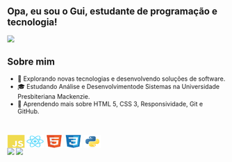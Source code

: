 ## Opa, eu sou o Gui, estudante de programação e tecnologia!

<a href="https://github.com/guilhermemacario01" title="Perfil do Iuri">
  <img height="180em" src="https://github-readme-stats.vercel.app/api?username=guilhermemacario01&theme=dracula&show_icons=true" />
</a>

## Sobre mim

- 🤔 Explorando novas tecnologias e desenvolvendo soluções de software.
- 🎓 Estudando Análise e Desenvolvimentode Sistemas na Universidade Presbiteriana Mackenzie.
- 🌱 Aprendendo mais sobre HTML 5, CSS 3, Responsividade, Git e GitHub.

##

<div style="display: inline_block"><br>
  <img align="center" alt="JS" height="30" width="40" src="https://raw.githubusercontent.com/devicons/devicon/master/icons/javascript/javascript-plain.svg">
  <img align="center" alt="React" height="30" width="40" src="https://raw.githubusercontent.com/devicons/devicon/master/icons/react/react-original.svg">
  <img align="center" alt="HTML" height="30" width="40" src="https://raw.githubusercontent.com/devicons/devicon/master/icons/html5/html5-original.svg">
  <img align="center" alt="CSS" height="30" width="40" src="https://raw.githubusercontent.com/devicons/devicon/master/icons/css3/css3-original.svg">
  <img align="center" alt="Python" height="30" width="40" src="https://raw.githubusercontent.com/devicons/devicon/master/icons/python/python-original.svg">
  
</div
  
##
 
<div>  
  <a href = "guilherme.n.macario@gmail.com"><img src="https://img.shields.io/badge/-Gmail-%23333?style=for-the-badge&logo=gmail&logoColor=white" target="_blank"></a>
  <a href="https://www.linkedin.com/in/guilhermemacario" target="_blank"><img src="https://img.shields.io/badge/-LinkedIn-%230077B5?style=for-the-badge&logo=linkedin&logoColor=white" target="_blank"></a> 
</div>
